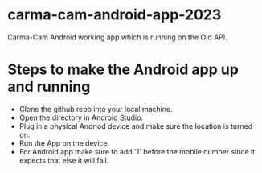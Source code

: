 # carma-cam-android-app-2023
Carma-Cam Android working app which is running on the Old API.

# Steps to make the Android app up and running

* Clone the github repo into your local machine.
* Open the directory in Android Studio.
* Plug in a physical Andriod device and make sure the location is turned on.
* Run the App on the device.
* For Android app make sure to add '1' before the mobile number since it expects that else it will fail.
